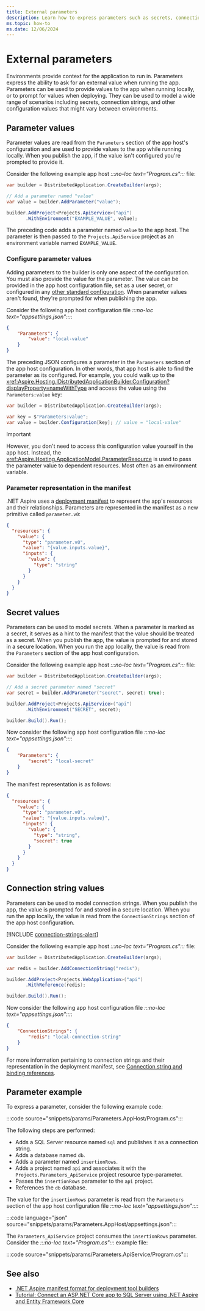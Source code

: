 ```yaml
---
title: External parameters
description: Learn how to express parameters such as secrets, connection strings, and other configuration values that might vary between environments.
ms.topic: how-to
ms.date: 12/06/2024
---
```


# External parameters

Environments provide context for the application to run in. Parameters express the ability to ask for an external value when running the app. Parameters can be used to provide values to the app when running locally, or to prompt for values when deploying. They can be used to model a wide range of scenarios including secrets, connection strings, and other configuration values that might vary between environments.

## Parameter values

Parameter values are read from the `Parameters` section of the app host's configuration and are used to provide values to the app while running locally. When you publish the app, if the value isn't configured you're prompted to provide it.

Consider the following example app host _:::no-loc text="Program.cs":::_ file:

```csharp
var builder = DistributedApplication.CreateBuilder(args);

// Add a parameter named "value"
var value = builder.AddParameter("value");

builder.AddProject<Projects.ApiService>("api")
       .WithEnvironment("EXAMPLE_VALUE", value);
```

The preceding code adds a parameter named `value` to the app host. The parameter is then passed to the `Projects.ApiService` project as an environment variable named `EXAMPLE_VALUE`.

### Configure parameter values

Adding parameters to the builder is only one aspect of the configuration. You must also provide the value for the parameter. The value can be provided in the app host configuration file, set as a user secret, or configured in any [other standard configuration](/dotnet/core/extensions/configuration). When parameter values aren't found, they're prompted for when publishing the app.

Consider the following app host configuration file _:::no-loc text="appsettings.json":::_:

```json
{
    "Parameters": {
        "value": "local-value"
    }
}
```

The preceding JSON configures a parameter in the `Parameters` section of the app host configuration. In other words, that app host is able to find the parameter as its configured. For example, you could walk up to the <xref:Aspire.Hosting.IDistributedApplicationBuilder.Configuration?displayProperty=nameWithType> and access the value using the `Parameters:value` key:

```csharp
var builder = DistributedApplication.CreateBuilder(args);

var key = $"Parameters:value";
var value = builder.Configuration[key]; // value = "local-value"
```

> [!IMPORTANT]
> However, you don't need to access this configuration value yourself in the app host. Instead, the <xref:Aspire.Hosting.ApplicationModel.ParameterResource> is used to pass the parameter value to dependent resources. Most often as an environment variable.

### Parameter representation in the manifest

.NET Aspire uses a [deployment manifest](../deployment/manifest-format.md) to represent the app's resources and their relationships. Parameters are represented in the manifest as a new primitive called `parameter.v0`:

```json
{
  "resources": {
    "value": {
      "type": "parameter.v0",
      "value": "{value.inputs.value}",
      "inputs": {
        "value": {
          "type": "string"
        }
      }
    }
  }
}
```

## Secret values

Parameters can be used to model secrets. When a parameter is marked as a secret, it serves as a hint to the manifest that the value should be treated as a secret. When you publish the app, the value is prompted for and stored in a secure location. When you run the app locally, the value is read from the `Parameters` section of the app host configuration.

Consider the following example app host _:::no-loc text="Program.cs":::_ file:

```csharp
var builder = DistributedApplication.CreateBuilder(args);

// Add a secret parameter named "secret"
var secret = builder.AddParameter("secret", secret: true);

builder.AddProject<Projects.ApiService>("api")
       .WithEnvironment("SECRET", secret);

builder.Build().Run();
```

Now consider the following app host configuration file _:::no-loc text="appsettings.json":::_:

```json
{
    "Parameters": {
        "secret": "local-secret"
    }
}
```

The manifest representation is as follows:

```json
{
  "resources": {
    "value": {
      "type": "parameter.v0",
      "value": "{value.inputs.value}",
      "inputs": {
        "value": {
          "type": "string",
          "secret": true
        }
      }
    }
  }
}
```

## Connection string values

Parameters can be used to model connection strings. When you publish the app, the value is prompted for and stored in a secure location. When you run the app locally, the value is read from the `ConnectionStrings` section of the app host configuration.

[!INCLUDE [connection-strings-alert](../includes/connection-strings-alert.md)]

Consider the following example app host _:::no-loc text="Program.cs":::_ file:

```csharp
var builder = DistributedApplication.CreateBuilder(args);

var redis = builder.AddConnectionString("redis");

builder.AddProject<Projects.WebApplication>("api")
       .WithReference(redis);

builder.Build().Run();
```

Now consider the following app host configuration file _:::no-loc text="appsettings.json":::_:

```json
{
    "ConnectionStrings": {
        "redis": "local-connection-string"
    }
}
```

For more information pertaining to connection strings and their representation in the deployment manifest, see [Connection string and binding references](../deployment/manifest-format.md#connection-string-and-binding-references).

## Parameter example

To express a parameter, consider the following example code:

:::code source="snippets/params/Parameters.AppHost/Program.cs":::

The following steps are performed:

- Adds a SQL Server resource named `sql` and publishes it as a connection string.
- Adds a database named `db`.
- Adds a parameter named `insertionRows`.
- Adds a project named `api` and associates it with the `Projects.Parameters_ApiService` project resource type-parameter.
- Passes the `insertionRows` parameter to the `api` project.
- References the `db` database.

The value for the `insertionRows` parameter is read from the `Parameters` section of the app host configuration file _:::no-loc text="appsettings.json":::_:

:::code language="json" source="snippets/params/Parameters.AppHost/appsettings.json":::

The `Parameters_ApiService` project consumes the `insertionRows` parameter. Consider the _:::no-loc text="Program.cs":::_ example file:

:::code source="snippets/params/Parameters.ApiService/Program.cs":::

## See also

- [.NET Aspire manifest format for deployment tool builders](../deployment/manifest-format.md)
- [Tutorial: Connect an ASP.NET Core app to SQL Server using .NET Aspire and Entity Framework Core](../database/sql-server-integrations.md)
